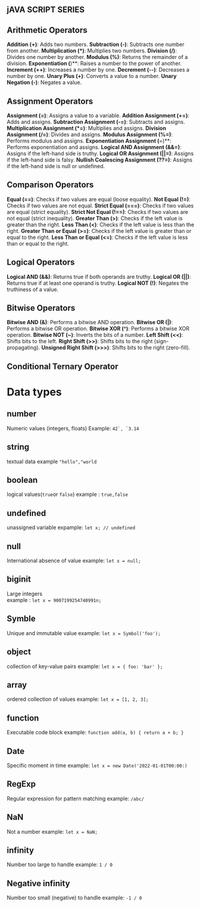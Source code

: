 
## jAVA SCRIPT SERIES

## Arithmetic Operators
**Addition (+)**: Adds two numbers.
**Subtraction (-)**: Subtracts one number from another.
**Multiplication (*)**: Multiplies two numbers.
**Division (/)**: Divides one number by another.
**Modulus (%)**: Returns the remainder of a division.
**Exponentiation (**)**: Raises a number to the power of another.
**Increment (++)**: Increases a number by one.
**Decrement (--)**: Decreases a number by one.
**Unary Plus (+)**: Converts a value to a number.
**Unary Negation (-)**: Negates a value.
## Assignment Operators
**Assignment (=)**: Assigns a value to a variable.
**Addition Assignment (+=)**: Adds and assigns.
**Subtraction Assignment (-=)**: Subtracts and assigns.
**Multiplication Assignment (*=)**: Multiplies and assigns.
**Division Assignment (/=)**: Divides and assigns.
**Modulus Assignment (%=)**: Performs modulus and assigns.
**Exponentiation Assignment (**=)**: Performs exponentiation and assigns.
**Logical AND Assignment (&&=)**: Assigns if the left-hand side is truthy.
**Logical OR Assignment (||=)**: Assigns if the left-hand side is falsy.
**Nullish Coalescing Assignment (??=)**: Assigns if the left-hand side is null or undefined.
## Comparison Operators
**Equal (==)**: Checks if two values are equal (loose equality).
**Not Equal (!=)**: Checks if two values are not equal.
**Strict Equal (===)**: Checks if two values are equal (strict equality).
**Strict Not Equal (!==)**: Checks if two values are not equal (strict inequality).
**Greater Than (>)**: Checks if the left value is greater than the right.
**Less Than (<)**: Checks if the left value is less than the right.
**Greater Than or Equal (>=)**: Checks if the left value is greater than or equal to the right.
**Less Than or Equal (<=)**: Checks if the left value is less than or equal to the right.
## Logical Operators
**Logical AND (&&)**: Returns true if both operands are truthy.
**Logical OR (||)**: Returns true if at least one operand is truthy.
**Logical NOT (!)**: Negates the truthiness of a value.
## Bitwise Operators
**Bitwise AND (&)**: Performs a bitwise AND operation.
**Bitwise OR (|)**: Performs a bitwise OR operation.
**Bitwise XOR (^)**: Performs a bitwise XOR operation.
**Bitwise NOT (~)**: Inverts the bits of a number.
**Left Shift (<<)**: Shifts bits to the left.
**Right Shift (>>)**: Shifts bits to the right (sign-propagating).
**Unsigned Right Shift (>>>)**: Shifts bits to the right (zero-fill).
## Conditional Ternary Operator


# Data types
## number
Numeric values (integers, floats)
	Example: ```42`, `3.14```
## string
textual data
example ``"hello","world``
## boolean
logical values(`true`or `false`)
example : ``true,false``
## undefined
unassigned variable
expample: ``let x; // undefined``
## null
International absence of value
example: ``let x = null;``
## biginit
 Large integers   
 example : ``let x = 9007199254740991n;``
 ## Symble
Unique and immutable value
example: ``let x = Symbol('foo');``
## object
collection of key-value pairs
example: ``let x = { foo: 'bar' };``
## array
ordered collection of values
example: ``let x = [1, 2, 3];``
## function
Executable code block
example: ``function add(a, b) { return a + b; }``
## Date
Specific moment in time
example: ``let x = new Date('2022-01-01T00:00:)``
## RegExp
Regular expression for pattern matching
example: ``/abc/``
## NaN
Not a number
example: ``let x = NaN;``
## infinity
Number too large to handle
example: ``1 / 0``
## Negative infinity
Number too small (negative) to handle
example: ``-1 / 0``



